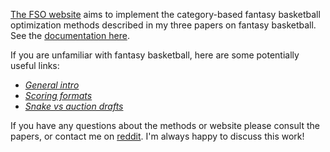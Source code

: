 [The FSO website](https://fantasy-basketball-optimizer-y9jt7t3ypmiejsyjkeayx6.streamlit.app/) aims to implement the category-based fantasy basketball optimization methods described in my three papers on fantasy basketball. See the [documentation here](https://zer2.github.io/fantasy-basketball-optimizer/).

If you are unfamiliar with fantasy basketball, here are some potentially useful links:
- [*General intro*](https://dunkorthree.com/how-fantasy-basketball-work/)
- [*Scoring formats*](https://support.espn.com/hc/en-us/articles/360003913972-Scoring-Formats)
- [*Snake vs auction drafts*](https://www.dummies.com/article/home-auto-hobbies/sports-recreation/fantasy-sports/fantasy-football/understanding-fantasy-football-snake-and-auction-drafts-149492/)

If you have any questions about the methods or website please consult the papers, or contact me on [reddit](https://www.reddit.com/user/zeros1123). I'm always happy to discuss this work! 